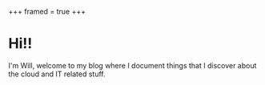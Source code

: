 +++
framed = true
+++
# Hi!!
I'm Will, welcome to my blog where I document things that I discover about the cloud and IT related stuff. 
